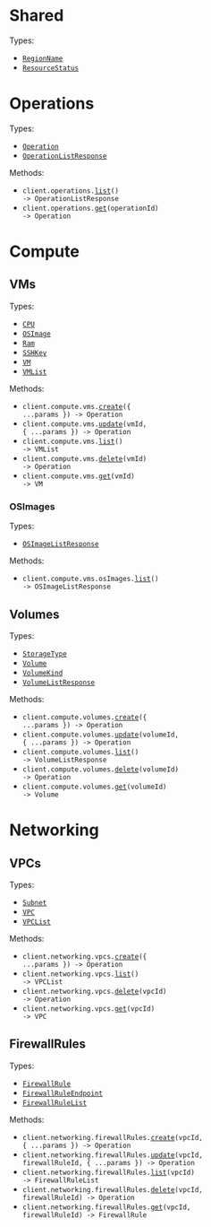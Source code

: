 # Shared

Types:

- <code><a href="./src/resources/shared.ts">RegionName</a></code>
- <code><a href="./src/resources/shared.ts">ResourceStatus</a></code>

# Operations

Types:

- <code><a href="./src/resources/operations.ts">Operation</a></code>
- <code><a href="./src/resources/operations.ts">OperationListResponse</a></code>

Methods:

- <code title="get /operations">client.operations.<a href="./src/resources/operations.ts">list</a>() -> OperationListResponse</code>
- <code title="get /operations/{operation_id}">client.operations.<a href="./src/resources/operations.ts">get</a>(operationId) -> Operation</code>

# Compute

## VMs

Types:

- <code><a href="./src/resources/compute/vms/vms.ts">CPU</a></code>
- <code><a href="./src/resources/compute/vms/vms.ts">OSImage</a></code>
- <code><a href="./src/resources/compute/vms/vms.ts">Ram</a></code>
- <code><a href="./src/resources/compute/vms/vms.ts">SSHKey</a></code>
- <code><a href="./src/resources/compute/vms/vms.ts">VM</a></code>
- <code><a href="./src/resources/compute/vms/vms.ts">VMList</a></code>

Methods:

- <code title="post /compute/vms">client.compute.vms.<a href="./src/resources/compute/vms/vms.ts">create</a>({ ...params }) -> Operation</code>
- <code title="patch /compute/vms/{vm_id}">client.compute.vms.<a href="./src/resources/compute/vms/vms.ts">update</a>(vmId, { ...params }) -> Operation</code>
- <code title="get /compute/vms">client.compute.vms.<a href="./src/resources/compute/vms/vms.ts">list</a>() -> VMList</code>
- <code title="delete /compute/vms/{vm_id}">client.compute.vms.<a href="./src/resources/compute/vms/vms.ts">delete</a>(vmId) -> Operation</code>
- <code title="get /compute/vms/{vm_id}">client.compute.vms.<a href="./src/resources/compute/vms/vms.ts">get</a>(vmId) -> VM</code>

### OSImages

Types:

- <code><a href="./src/resources/compute/vms/os-images.ts">OSImageListResponse</a></code>

Methods:

- <code title="get /compute/vms/os_images">client.compute.vms.osImages.<a href="./src/resources/compute/vms/os-images.ts">list</a>() -> OSImageListResponse</code>

## Volumes

Types:

- <code><a href="./src/resources/compute/volumes.ts">StorageType</a></code>
- <code><a href="./src/resources/compute/volumes.ts">Volume</a></code>
- <code><a href="./src/resources/compute/volumes.ts">VolumeKind</a></code>
- <code><a href="./src/resources/compute/volumes.ts">VolumeListResponse</a></code>

Methods:

- <code title="post /compute/volumes">client.compute.volumes.<a href="./src/resources/compute/volumes.ts">create</a>({ ...params }) -> Operation</code>
- <code title="patch /compute/volumes/{volume_id}">client.compute.volumes.<a href="./src/resources/compute/volumes.ts">update</a>(volumeId, { ...params }) -> Operation</code>
- <code title="get /compute/volumes">client.compute.volumes.<a href="./src/resources/compute/volumes.ts">list</a>() -> VolumeListResponse</code>
- <code title="delete /compute/volumes/{volume_id}">client.compute.volumes.<a href="./src/resources/compute/volumes.ts">delete</a>(volumeId) -> Operation</code>
- <code title="get /compute/volumes/{volume_id}">client.compute.volumes.<a href="./src/resources/compute/volumes.ts">get</a>(volumeId) -> Volume</code>

# Networking

## VPCs

Types:

- <code><a href="./src/resources/networking/vpcs.ts">Subnet</a></code>
- <code><a href="./src/resources/networking/vpcs.ts">VPC</a></code>
- <code><a href="./src/resources/networking/vpcs.ts">VPCList</a></code>

Methods:

- <code title="post /networking/vpcs">client.networking.vpcs.<a href="./src/resources/networking/vpcs.ts">create</a>({ ...params }) -> Operation</code>
- <code title="get /networking/vpcs">client.networking.vpcs.<a href="./src/resources/networking/vpcs.ts">list</a>() -> VPCList</code>
- <code title="delete /networking/vpcs/{vpc_id}">client.networking.vpcs.<a href="./src/resources/networking/vpcs.ts">delete</a>(vpcId) -> Operation</code>
- <code title="get /networking/vpcs/{vpc_id}">client.networking.vpcs.<a href="./src/resources/networking/vpcs.ts">get</a>(vpcId) -> VPC</code>

## FirewallRules

Types:

- <code><a href="./src/resources/networking/firewall-rules.ts">FirewallRule</a></code>
- <code><a href="./src/resources/networking/firewall-rules.ts">FirewallRuleEndpoint</a></code>
- <code><a href="./src/resources/networking/firewall-rules.ts">FirewallRuleList</a></code>

Methods:

- <code title="post /networking/vpcs/{vpc_id}/firewall_rules">client.networking.firewallRules.<a href="./src/resources/networking/firewall-rules.ts">create</a>(vpcId, { ...params }) -> Operation</code>
- <code title="patch /networking/vpcs/{vpc_id}/firewall_rules/{firewall_rule_id}">client.networking.firewallRules.<a href="./src/resources/networking/firewall-rules.ts">update</a>(vpcId, firewallRuleId, { ...params }) -> Operation</code>
- <code title="get /networking/vpcs/{vpc_id}/firewall_rules">client.networking.firewallRules.<a href="./src/resources/networking/firewall-rules.ts">list</a>(vpcId) -> FirewallRuleList</code>
- <code title="delete /networking/vpcs/{vpc_id}/firewall_rules/{firewall_rule_id}">client.networking.firewallRules.<a href="./src/resources/networking/firewall-rules.ts">delete</a>(vpcId, firewallRuleId) -> Operation</code>
- <code title="get /networking/vpcs/{vpc_id}/firewall_rules/{firewall_rule_id}">client.networking.firewallRules.<a href="./src/resources/networking/firewall-rules.ts">get</a>(vpcId, firewallRuleId) -> FirewallRule</code>
